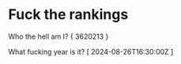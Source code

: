 # Fuck the rankings

Who the hell am I?
{ 3620213 }

What fucking year is it?
[ 2024-08-26T16:30:00Z ]
